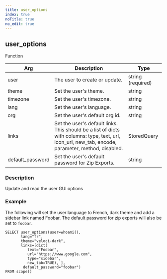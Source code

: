 ```yaml
---
title: user_options
index: true
noTitle: true
no_edit: true
---
```




<div class="vql_item"></div>


## user_options
<span class='vql_type pull-right page-header'>Function</span>



<div class="vqlargs"></div>

Arg | Description | Type
----|-------------|-----
user|The user to create or update.|string (required)
theme|Set the user's theme.|string
timezone|Set the user's timezone.|string
lang|Set the user's language.|string
org|Set the user's default org id.|string
links|Set the user's default links. This should be a list of dicts with columns: type, text, url, icon_url, new_tab, encode, parameter, method, disabled.|StoredQuery
default_password|Set the user's default password for Zip Exports.|string

### Description

Update and read the user GUI options

### Example

The following will set the user language to French, dark
theme and add a sidebar link named Foobar. The default password
for zip exports will also be set to `foobar`.

```vql
SELECT user_options(user=whoami(),
       lang="fr",
       theme="veloci-dark",
       links=[dict(
          text="Foobar",
          url="https://www.google.com",
          type="sidebar",
          new_tab=TRUE), ],
        default_password="foobar")
FROM scope()
```


